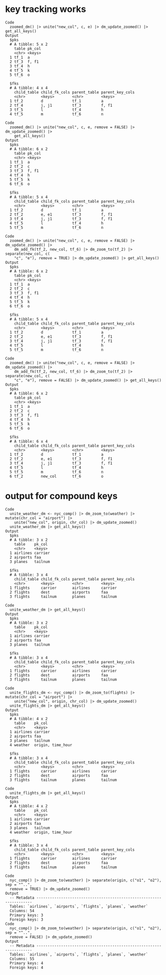 # key tracking works

    Code
      zoomed_dm() |> unite("new_col", c, e) |> dm_update_zoomed() |> get_all_keys()
    Output
      $pks
      # A tibble: 5 x 2
        table pk_col
        <chr> <keys>
      1 tf_1  a     
      2 tf_3  f, f1 
      3 tf_4  h     
      4 tf_5  k     
      5 tf_6  o     
      
      $fks
      # A tibble: 4 x 4
        child_table child_fk_cols parent_table parent_key_cols
        <chr>       <keys>        <chr>        <keys>         
      1 tf_2        d             tf_1         a              
      2 tf_4        j, j1         tf_3         f, f1          
      3 tf_5        l             tf_4         h              
      4 tf_5        m             tf_6         n              
      
    Code
      zoomed_dm() |> unite("new_col", c, e, remove = FALSE) |> dm_update_zoomed() |>
        get_all_keys()
    Output
      $pks
      # A tibble: 6 x 2
        table pk_col
        <chr> <keys>
      1 tf_1  a     
      2 tf_2  c     
      3 tf_3  f, f1 
      4 tf_4  h     
      5 tf_5  k     
      6 tf_6  o     
      
      $fks
      # A tibble: 5 x 4
        child_table child_fk_cols parent_table parent_key_cols
        <chr>       <keys>        <chr>        <keys>         
      1 tf_2        d             tf_1         a              
      2 tf_2        e, e1         tf_3         f, f1          
      3 tf_4        j, j1         tf_3         f, f1          
      4 tf_5        l             tf_4         h              
      5 tf_5        m             tf_6         n              
      
    Code
      zoomed_dm() |> unite("new_col", c, e, remove = FALSE) |> dm_update_zoomed() |>
        dm_add_fk(tf_2, new_col, tf_6) |> dm_zoom_to(tf_2) |> separate(new_col, c(
        "c", "e"), remove = TRUE) |> dm_update_zoomed() |> get_all_keys()
    Output
      $pks
      # A tibble: 6 x 2
        table pk_col
        <chr> <keys>
      1 tf_1  a     
      2 tf_2  c     
      3 tf_3  f, f1 
      4 tf_4  h     
      5 tf_5  k     
      6 tf_6  o     
      
      $fks
      # A tibble: 5 x 4
        child_table child_fk_cols parent_table parent_key_cols
        <chr>       <keys>        <chr>        <keys>         
      1 tf_2        d             tf_1         a              
      2 tf_2        e, e1         tf_3         f, f1          
      3 tf_4        j, j1         tf_3         f, f1          
      4 tf_5        l             tf_4         h              
      5 tf_5        m             tf_6         n              
      
    Code
      zoomed_dm() |> unite("new_col", c, e, remove = FALSE) |> dm_update_zoomed() |>
        dm_add_fk(tf_2, new_col, tf_6) |> dm_zoom_to(tf_2) |> separate(new_col, c(
        "c", "e"), remove = FALSE) |> dm_update_zoomed() |> get_all_keys()
    Output
      $pks
      # A tibble: 6 x 2
        table pk_col
        <chr> <keys>
      1 tf_1  a     
      2 tf_2  c     
      3 tf_3  f, f1 
      4 tf_4  h     
      5 tf_5  k     
      6 tf_6  o     
      
      $fks
      # A tibble: 6 x 4
        child_table child_fk_cols parent_table parent_key_cols
        <chr>       <keys>        <chr>        <keys>         
      1 tf_2        d             tf_1         a              
      2 tf_2        e, e1         tf_3         f, f1          
      3 tf_4        j, j1         tf_3         f, f1          
      4 tf_5        l             tf_4         h              
      5 tf_5        m             tf_6         n              
      6 tf_2        new_col       tf_6         o              
      

# output for compound keys

    Code
      unite_weather_dm <- nyc_comp() |> dm_zoom_to(weather) |> mutate(chr_col = "airport") |>
        unite("new_col", origin, chr_col) |> dm_update_zoomed()
      unite_weather_dm |> get_all_keys()
    Output
      $pks
      # A tibble: 3 x 2
        table    pk_col 
        <chr>    <keys> 
      1 airlines carrier
      2 airports faa    
      3 planes   tailnum
      
      $fks
      # A tibble: 3 x 4
        child_table child_fk_cols parent_table parent_key_cols
        <chr>       <keys>        <chr>        <keys>         
      1 flights     carrier       airlines     carrier        
      2 flights     dest          airports     faa            
      3 flights     tailnum       planes       tailnum        
      
    Code
      unite_weather_dm |> get_all_keys()
    Output
      $pks
      # A tibble: 3 x 2
        table    pk_col 
        <chr>    <keys> 
      1 airlines carrier
      2 airports faa    
      3 planes   tailnum
      
      $fks
      # A tibble: 3 x 4
        child_table child_fk_cols parent_table parent_key_cols
        <chr>       <keys>        <chr>        <keys>         
      1 flights     carrier       airlines     carrier        
      2 flights     dest          airports     faa            
      3 flights     tailnum       planes       tailnum        
      
    Code
      unite_flights_dm <- nyc_comp() |> dm_zoom_to(flights) |> mutate(chr_col = "airport") |>
        unite("new_col", origin, chr_col) |> dm_update_zoomed()
      unite_flights_dm |> get_all_keys()
    Output
      $pks
      # A tibble: 4 x 2
        table    pk_col           
        <chr>    <keys>           
      1 airlines carrier          
      2 airports faa              
      3 planes   tailnum          
      4 weather  origin, time_hour
      
      $fks
      # A tibble: 3 x 4
        child_table child_fk_cols parent_table parent_key_cols
        <chr>       <keys>        <chr>        <keys>         
      1 flights     carrier       airlines     carrier        
      2 flights     dest          airports     faa            
      3 flights     tailnum       planes       tailnum        
      
    Code
      unite_flights_dm |> get_all_keys()
    Output
      $pks
      # A tibble: 4 x 2
        table    pk_col           
        <chr>    <keys>           
      1 airlines carrier          
      2 airports faa              
      3 planes   tailnum          
      4 weather  origin, time_hour
      
      $fks
      # A tibble: 3 x 4
        child_table child_fk_cols parent_table parent_key_cols
        <chr>       <keys>        <chr>        <keys>         
      1 flights     carrier       airlines     carrier        
      2 flights     dest          airports     faa            
      3 flights     tailnum       planes       tailnum        
      
    Code
      nyc_comp() |> dm_zoom_to(weather) |> separate(origin, c("o1", "o2"), sep = "^..",
      remove = TRUE) |> dm_update_zoomed()
    Output
      -- Metadata --------------------------------------------------------------------
      Tables: `airlines`, `airports`, `flights`, `planes`, `weather`
      Columns: 54
      Primary keys: 3
      Foreign keys: 3
    Code
      nyc_comp() |> dm_zoom_to(weather) |> separate(origin, c("o1", "o2"), sep = "^..",
      remove = FALSE) |> dm_update_zoomed()
    Output
      -- Metadata --------------------------------------------------------------------
      Tables: `airlines`, `airports`, `flights`, `planes`, `weather`
      Columns: 55
      Primary keys: 4
      Foreign keys: 4

